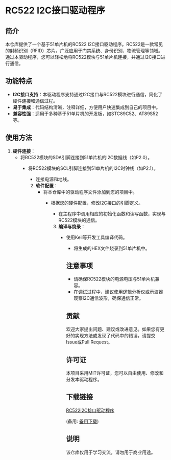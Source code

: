 # RC522 I2C接口驱动程序

## 简介

本仓库提供了一个基于51单片机的RC522 I2C接口驱动程序。RC522是一款常见的射频识别（RFID）芯片，广泛应用于门禁系统、身份识别、物流管理等领域。通过本驱动程序，您可以轻松地将RC522模块与51单片机连接，并通过I2C接口进行通信。

## 功能特点

- **I2C接口支持**：本驱动程序支持通过I2C接口与RC522模块进行通信，简化了硬件连接和通信过程。
- **易于集成**：代码结构清晰，注释详细，方便用户快速集成到自己的项目中。
- **兼容性强**：适用于多种基于51单片机的开发板，如STC89C52、AT89S52等。

## 使用方法

1. **硬件连接**：
   - 将RC522模块的SDA引脚连接到51单片机的I2C数据线（如P2.0）。
      - 将RC522模块的SCL引脚连接到51单片机的I2C时钟线（如P2.1）。
         - 连接电源和地线。

         2. **软件配置**：
            - 将本仓库中的驱动程序文件添加到您的项目中。
               - 根据您的硬件配置，修改I2C接口的引脚定义。
                  - 在主程序中调用相应的初始化函数和读写函数，实现与RC522模块的通信。

                  3. **编译与烧录**：
                     - 使用Keil等开发工具编译代码。
                        - 将生成的HEX文件烧录到51单片机中。

                        ## 注意事项

                        - 请确保RC522模块的电源电压与51单片机兼容。
                        - 在调试过程中，建议使用逻辑分析仪或示波器观察I2C通信波形，确保通信正常。

                        ## 贡献

                        欢迎大家提出问题、建议或改进意见。如果您有更好的实现方法或发现了代码中的错误，请提交Issue或Pull Request。

                        ## 许可证

                        本项目采用MIT许可证，您可以自由使用、修改和分发本驱动程序。

                        ## 下载链接
                        [RC522I2C接口驱动程序](https://pan.quark.cn/s/d26183a913d3) 

                        (备用: [备用下载](https://pan.baidu.com/s/1NqDeGiVRReFVaDh4kf3vJQ?pwd=1234))

                        ## 说明

                        该仓库仅用于学习交流，请勿用于商业用途。
